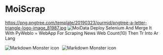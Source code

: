 # MoiScrap

https://png.pngtree.com/template/20190323/ourmid/pngtree-a-letter-triangle-logo-image_81987.jpg
![MoiData]([Dragster.jpg]())
Deploy Selenium And Merge It With PyWebIo = WebApp For Scraping News Web  Count(10)  Then Tr Into Ar Lang

<img src="[markdownmonstericon.png]([https://png.pngtree.com/template/20190323/ourmid/pngtree-a-letter-triangle-logo-image_81987.jpg](https://png.pngtree.com/template/20190323/ourmid/pngtree-a-letter-triangle-logo-image_81987.jpg)https://png.pngtree.com/template/20190323/ourmid/pngtree-a-letter-triangle-logo-image_81987.jpg)"
     alt="Markdown Monster icon"
     style="float: left; margin-right: 10px;" />



<img src="https://png.pngtree.com/template/20190323/ourmid/pngtree-a-letter-triangle-logo-image_81987.jpg"
     alt="Markdown Monster icon"
     style="float: left; margin-right: 10px;" />
